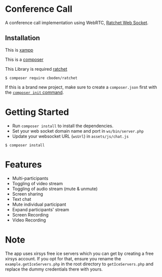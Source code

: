 # Conference Call
A conference call implementation using WebRTC, [Ratchet Web Socket](https://github.com/ratchetphp/Ratchet).

## Installation


This is [xampp](https://www.apachefriends.org/download.html)

This is a [composer](https://getcomposer.org/download/)

This Library is required [ratchet](http://socketo.me/docs/install)

```
$ composer require cboden/ratchet
```

If this is a brand new project, make sure to create a `composer.json` first with
the [`composer init` command](https://getcomposer.org/doc/00-intro.md).




# Getting Started
- Run `composer install` to install the dependencies.
- Set your web socket domain name and port in `ws/bin/server.php`
- Update your websocket URL (`wsUrl`) in `assets/js/chat.js`

```console
$ composer install
```


# Features
- Multi-participants
- Toggling of video stream
- Toggling of audio stream (mute & unmute)
- Screen sharing
- Text chat
- Mute individual participant
- Expand participants' stream
- Screen Recording
- Video Recording


# Note
The app uses xirsys free ice servers which you can get by creating a free xirsys account. If you opt for that, ensure you rename the `example.getIceServers.php` in the root directory to `getIceServers.php` and replace the dummy credentials there with yours.

